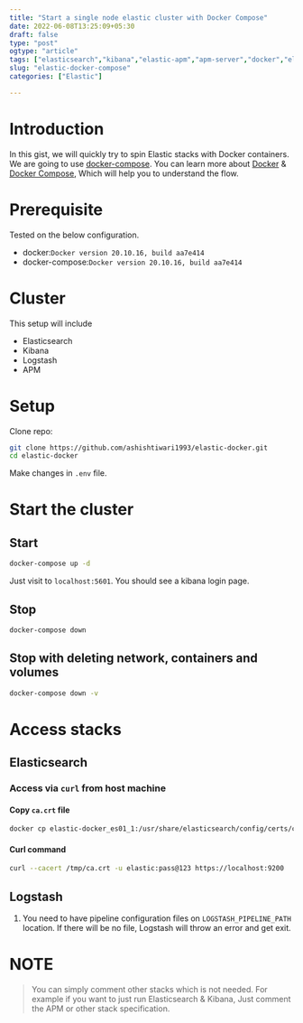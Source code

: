 ```yaml
---
title: "Start a single node elastic cluster with Docker Compose"
date: 2022-06-08T13:25:09+05:30
draft: false
type: "post"
ogtype: "article"
tags: ["elasticsearch","kibana","elastic-apm","apm-server","docker","elastic-stacks","elastic-stacks-docker"]
slug: "elastic-docker-compose"
categories: ["Elastic"]

---
```


# Introduction

In this gist, we will quickly try to spin Elastic stacks with Docker containers. We are going to use [docker-compose](https://docs.docker.com/compose/). You can learn more about [Docker](https://www.docker.com/) & [Docker Compose](https://docs.docker.com/compose/), Which will help you to understand the flow.  

# Prerequisite

Tested on the below configuration.

* docker:`Docker version 20.10.16, build aa7e414`
* docker-compose:`Docker version 20.10.16, build aa7e414`

# Cluster

This setup will include

* Elasticsearch
* Kibana
* Logstash
* APM

# Setup

Clone repo:

```sh
git clone https://github.com/ashishtiwari1993/elastic-docker.git
cd elastic-docker
``` 

Make changes in `.env` file.

# Start the cluster

## Start

```sh
docker-compose up -d
```

Just visit to `localhost:5601`. You should see a kibana login page. 

## Stop

```sh
docker-compose down
```

## Stop with deleting network, containers and volumes

```sh
docker-compose down -v
```

# Access stacks

## Elasticsearch

### Access via `curl` from host machine

#### Copy `ca.crt` file

```sh
docker cp elastic-docker_es01_1:/usr/share/elasticsearch/config/certs/ca/ca.crt /tmp/
```

#### Curl command

```sh
curl --cacert /tmp/ca.crt -u elastic:pass@123 https://localhost:9200
```

## Logstash

1. You need to have pipeline configuration files on `LOGSTASH_PIPELINE_PATH` location. If there will be no file, Logstash will throw an error and get exit.

# NOTE 

> You can simply comment other stacks which is not needed. For example if you want to just run Elasticsearch & Kibana, Just comment the APM or other stack specification.

